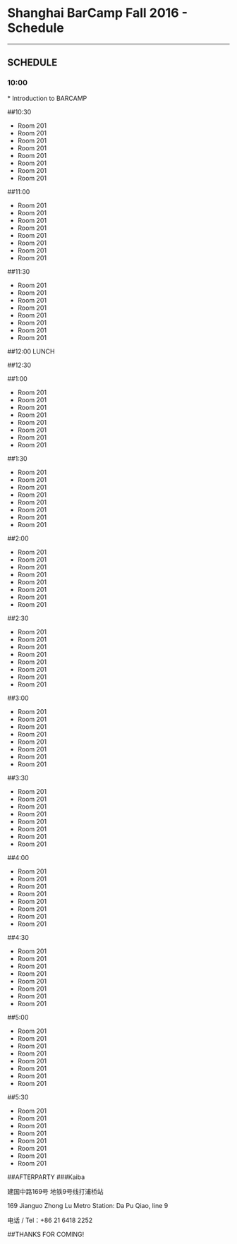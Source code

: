 # Shanghai BarCamp Fall 2016 - Schedule
--------------------------------
<h2>SCHEDULE</h2>

<h3>10:00</h3>
* Introduction to BARCAMP


##10:30
* Room 201
* Room 201
* Room 201
* Room 201
* Room 201
* Room 201
* Room 201
* Room 201


##11:00
* Room 201
* Room 201
* Room 201
* Room 201
* Room 201
* Room 201
* Room 201
* Room 201


##11:30
* Room 201
* Room 201
* Room 201
* Room 201
* Room 201
* Room 201
* Room 201
* Room 201


##12:00 
LUNCH

##12:30

##1:00
* Room 201
* Room 201
* Room 201
* Room 201
* Room 201
* Room 201
* Room 201
* Room 201


##1:30
* Room 201
* Room 201
* Room 201
* Room 201
* Room 201
* Room 201
* Room 201
* Room 201

##2:00
* Room 201
* Room 201
* Room 201
* Room 201
* Room 201
* Room 201
* Room 201
* Room 201

##2:30
* Room 201
* Room 201
* Room 201
* Room 201
* Room 201
* Room 201
* Room 201
* Room 201

##3:00
* Room 201
* Room 201
* Room 201
* Room 201
* Room 201
* Room 201
* Room 201
* Room 201

##3:30
* Room 201
* Room 201
* Room 201
* Room 201
* Room 201
* Room 201
* Room 201
* Room 201

##4:00
* Room 201
* Room 201
* Room 201
* Room 201
* Room 201
* Room 201
* Room 201
* Room 201

##4:30
* Room 201
* Room 201
* Room 201
* Room 201
* Room 201
* Room 201
* Room 201
* Room 201

##5:00
* Room 201
* Room 201
* Room 201
* Room 201
* Room 201
* Room 201
* Room 201
* Room 201

##5:30
* Room 201
* Room 201
* Room 201
* Room 201
* Room 201
* Room 201
* Room 201
* Room 201


##AFTERPARTY
###Kaiba

建国中路169号
地铁9号线打浦桥站

169 Jianguo Zhong Lu
Metro Station: Da Pu Qiao, line 9

电话 / Tel：+86 21 6418 2252



##THANKS FOR COMING!
